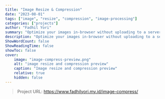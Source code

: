 ```yaml
---
title: "Image Resize & Compression"
date: "2023-08-01"
tags: ["image", "resize", "compression", "image-processing"]
categories: ["projects"]
author: "Fadhil Yori"
summary: "Optimize your images in-browser without uploading to a server. Quick, secure, and totally free."
description: "Optimize your images in-browser without uploading to a server. Quick, secure, and totally free."
ShowWordCount: false
ShowReadingTime: false
showToc: false
cover:
    image: "image-compress-preview.png"
    alt: "image resize and compression preview"
    caption: "Image resize and compression preview"
    relative: true
    hidden: false
---
```


> Project URL: https://www.fadhilyori.my.id/image-compress/

